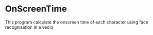 # OnScreenTime
This program calculate the onscreen time of each character using face recognisation in a vedio
